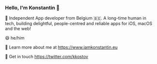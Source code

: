 ### Hello, I'm Konstantin 👋

🔭 Independent App developer from Belgium 🇧🇪. A long-time human in tech, building delightful, people-centred and reliable apps for iOS, macOS and the web!

😄 he/him

🚀 Learn more about me at https://www.iamkonstantin.eu

💬 Get in touch https://twitter.com/kkostov

<!--
**kkostov/kkostov** is a ✨ _special_ ✨ repository because its `README.md` (this file) appears on your GitHub profile.

Here are some ideas to get you started:


- 💬 You have a fun
- 📫 How to reach me: ...
- 
- ⚡ Fun fact: ...
-->
